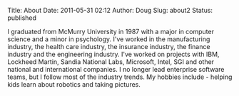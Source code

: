 Title: About
Date: 2011-05-31 02:12
Author: Doug
Slug: about2
Status: published

I graduated from McMurry University in 1987 with a major in computer science and a minor in psychology. I've worked in the manufacturing industry, the health care industry, the insurance industry, the finance industry and the engineering industry. I've worked on projects with IBM, Lockheed Martin, Sandia National Labs, Microsoft, Intel, SGI and other national and international companies. I no longer lead enterprise software teams, but I follow most of the industry trends. My hobbies include - helping kids learn about robotics and taking pictures.

